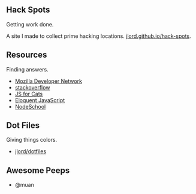 ## Hack Spots

Getting work done.

A site I made to collect prime hacking locations. [jlord.github.io/hack-spots](https://github.com/jlord/hello-world.git).

## Resources

Finding answers.

- [Mozilla Developer Network](http://www.mdn.com)
- [stackoverflow](http://stackoverflow.com)
- [JS for Cats](http://www.jsforcats.com)
- [Eloquent JavaScript](http://http://eloquentjavascript.net/)
- [NodeSchool](http://www.nodeschool.io)

## Dot Files

Giving things colors.

- [jlord/dotfiles](https://github.com/jlord/dotfiles)

## Awesome Peeps

- @muan
